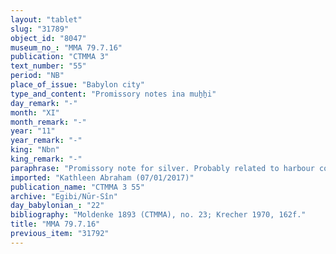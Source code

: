 ```yaml
---
layout: "tablet"
slug: "31789"
object_id: "8047"
museum_no_: "MMA 79.7.16"
publication: "CTMMA 3"
text_number: "55"
period: "NB"
place_of_issue: "Babylon city"
type_and_content: "Promissory notes ina muẖẖi"
day_remark: "-"
month: "XI"
month_remark: "-"
year: "11"
year_remark: "-"
king: "Nbn"
king_remark: "-"
paraphrase: "Promissory note for silver. Probably related to harbour costs.<br /> <strong>B</strong>, a judge (<em>dayyānu</em>) owes 1/2 mina of silver to <strong>A</strong>, master of the royal harbour (<em>rab kāri &scaron;a &scaron;arri</em>), to be paid in Addar (XII). It is what remains to be paid (<em>rīhtu</em>) of the 2 1/2 minas of silver <em>ina hu-s&aacute;-e &scaron;a &scaron;arri </em>(uncl.)(*)<br /> <br /> Notes: Spar 2000 (CTMA 3), 55 translates &quot;(silver) in scraps, owed to the king&quot;, but Van Driel 2002 (Elusive Silver), 277: uncl.<br /> <br /> <strong>A</strong> = Nab&ucirc;-rēmu-&scaron;ukun/&Scaron;ūzubu, master of the royal harbour (<em>rab kāri &scaron;a &scaron;arri</em>); <strong>B</strong> = Nab&ucirc;-ahhē-iddin/&Scaron;ulāya//Egibi, judge (<em>dayyānu</em>)"
imported: "Kathleen Abraham (07/01/2017)"
publication_name: "CTMMA 3 55"
archive: "Egibi/Nūr-Sîn"
day_babylonian_: "22"
bibliography: "Moldenke 1893 (CTMMA), no. 23; Krecher 1970, 162f."
title: "MMA 79.7.16"
previous_item: "31792"
---
```


